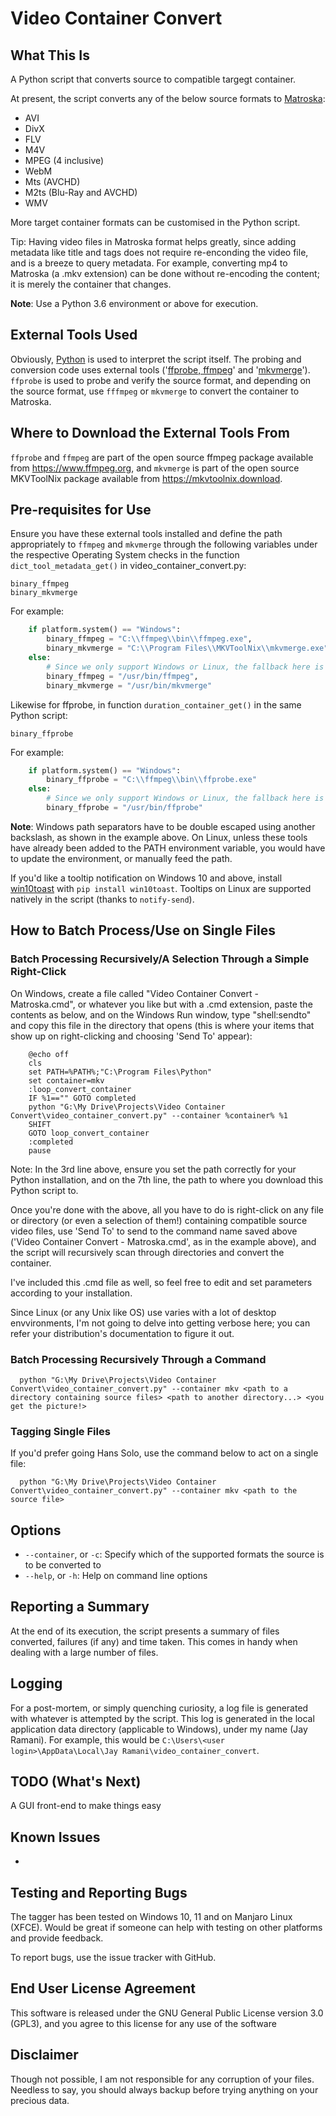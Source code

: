 # Video Container Convert

## What This Is
A Python script that converts source to compatible targegt container.

At present, the script converts any of the below source formats to [Matroska](https://en.wikipedia.org/wiki/Matroska):
* AVI
* DivX
* FLV
* M4V
* MPEG (4 inclusive)
* WebM
* Mts (AVCHD)
* M2ts (Blu-Ray and AVCHD)
* WMV

More target container formats can be customised in the Python script.

Tip: Having video files in Matroska format helps greatly, since adding metadata like title and tags does not require re-enconding the video file, and is a breeze to query metadata. For example, converting mp4 to Matroska (a .mkv extension) can be done without re-encoding the content; it is merely the container that changes.

**Note**: Use a Python 3.6 environment or above for execution.

## External Tools Used
Obviously, [Python](https://www.python.org) is used to interpret the script itself. The probing and conversion code uses external tools ('[ffprobe, ffmpeg](https://www.ffmpeg.org/)' and '[mkvmerge](https://mkvtoolnix.download/)'). `ffprobe` is used to probe and verify the source format, and depending on the source format, use `fffmpeg` or `mkvmerge` to convert the container to Matroska.

## Where to Download the External Tools From
`ffprobe` and `ffmpeg` are part of the open source ffmpeg package available from https://www.ffmpeg.org, and `mkvmerge` is part of the open source MKVToolNix package available from https://mkvtoolnix.download.

## Pre-requisites for Use
Ensure you have these external tools installed and define the path appropriately to `ffmpeg` and `mkvmerge` through the following variables under the respective Operating System checks in the function `dict_tool_metadata_get()` in video_container_convert.py:

```
binary_ffmpeg
binary_mkvmerge
```

For example:
```python
	if platform.system() == "Windows":
		binary_ffmpeg = "C:\\ffmpeg\\bin\\ffmpeg.exe",
		binary_mkvmerge = "C:\\Program Files\\MKVToolNix\\mkvmerge.exe"
	else:
		# Since we only support Windows or Linux, the fallback here is obvious
		binary_ffmpeg = "/usr/bin/ffmpeg",
		binary_mkvmerge = "/usr/bin/mkvmerge"
```

Likewise for ffprobe, in function `duration_container_get()` in the same Python script:

```
binary_ffprobe
```

For example:
```python
	if platform.system() == "Windows":
		binary_ffprobe = "C:\\ffmpeg\\bin\\ffprobe.exe"
	else:
		# Since we only support Windows or Linux, the fallback here is obvious
		binary_ffprobe = "/usr/bin/ffprobe"
```
**Note**: Windows path separators have to be double escaped using another backslash, as shown in the example above. On Linux, unless these tools have already been added to the PATH environment variable, you would have to update the environment, or manually feed the path.

If you'd like a tooltip notification on Windows 10 and above, install [win10toast](https://pypi.org/project/win10toast/) with `pip install win10toast`. Tooltips on Linux are supported natively in the script (thanks to `notify-send`).

## How to Batch Process/Use on Single Files
### Batch Processing Recursively/A Selection Through a Simple Right-Click
  On Windows, create a file called "Video Container Convert - Matroska.cmd", or whatever you like but with a .cmd extension, paste the contents as below, and on the Windows Run window, type "shell:sendto" and copy this file in the directory that opens (this is where your items that show up on right-clicking and choosing 'Send To' appear):
```batch
	@echo off
	cls
	set PATH=%PATH%;"C:\Program Files\Python"
	set container=mkv
	:loop_convert_container
	IF %1=="" GOTO completed
	python "G:\My Drive\Projects\Video Container Convert\video_container_convert.py" --container %container% %1
	SHIFT
	GOTO loop_convert_container
	:completed
	pause
```
  Note: In the 3rd line above, ensure you set the path correctly for your Python installation, and on the 7th line, the path to where you download this Python script to.

  Once you're done with the above, all you have to do is right-click on any file or directory (or even a selection of them!) containing compatible source video files, use 'Send To' to send to the command name saved above ('Video Container Convert - Matroska.cmd', as in the example above), and the script will recursively scan through directories and convert the container.
  
  I've included this .cmd file as well, so feel free to edit and set parameters according to your installation.

  Since Linux (or any Unix like OS) use varies with a lot of desktop envvironments, I'm not going to delve into getting verbose here; you can refer your distribution's documentation to figure it out.

### Batch Processing Recursively Through a Command
```
  python "G:\My Drive\Projects\Video Container Convert\video_container_convert.py" --container mkv <path to a directory containing source files> <path to another directory...> <you get the picture!>
```
### Tagging Single Files
  If you'd prefer going Hans Solo, use the command below to act on a single file:
```
  python "G:\My Drive\Projects\Video Container Convert\video_container_convert.py" --container mkv <path to the source file>
```
## Options
* `--container`, or `-c`: Specify which of the supported formats the source is to be converted to
* `--help`, or `-h`: Help on command line options

## Reporting a Summary
At the end of its execution, the script presents a summary of files converted, failures (if any) and time taken. This comes in handy when dealing with a large number of files.

## Logging
For a post-mortem, or simply quenching curiosity, a log file is generated with whatever is attempted by the script. This log is generated in the local application data directory (applicable to Windows), under my name (Jay Ramani). For example, this would be `C:\Users\<user login>\AppData\Local\Jay Ramani\video_container_convert`.

## TODO (What's Next)
A GUI front-end to make things easy

## Known Issues
*

## Testing and Reporting Bugs
The tagger has been tested on Windows 10, 11 and on Manjaro Linux (XFCE). Would be great if someone can help with testing on other platforms and provide feedback.

To report bugs, use the issue tracker with GitHub.

## End User License Agreement
This software is released under the GNU General Public License version 3.0 (GPL3), and you agree to this license for any use of the software

## Disclaimer
Though not possible, I am not responsible for any corruption of your files. Needless to say, you should always backup before trying anything on your precious data.
